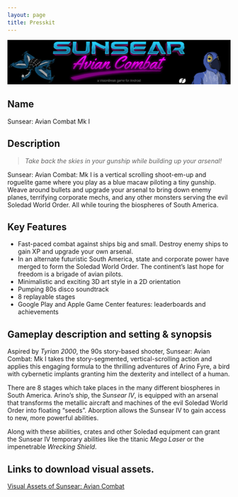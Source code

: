 ```yaml
---
layout: page
title: Presskit
---
```


![A hand extends through the laptop monitor to shake yours](/public/presskit-header.png)

## Name

Sunsear: Avian Combat Mk I

## Description

> _Take back the skies in your gunship while building up your arsenal!_

Sunsear: Avian Combat: Mk I is a vertical scrolling shoot-em-up and roguelite game where you play as a blue macaw piloting a tiny gunship. Weave around bullets and upgrade your arsenal to bring down enemy planes, terrifying corporate mechs, and any other monsters serving the evil Soledad World Order. All while touring the biospheres of South America.

## Key Features

- Fast-paced combat against ships big and small. Destroy enemy ships to gain XP and upgrade your own arsenal.
- In an alternate futuristic South America, state and corporate power have merged to form the Soledad World Order. The continent’s last hope for freedom is a brigade of avian pilots.
- Minimalistic and exciting 3D art style in a 2D orientation
- Pumping 80s disco soundtrack
- 8 replayable stages
- Google Play and Apple Game Center features: leaderboards and achievements

## Gameplay description and setting & synopsis

Aspired by _Tyrian 2000_, the 90s story-based shooter, Sunsear: Avian Combat: Mk I takes the story-segmented, vertical-scrolling action and applies this engaging formula to the thrilling adventures of Arino Fyre, a bird with cybernetic implants granting him the dexterity and intellect of a human.

There are 8 stages which take places in the many different biospheres in South America. Arino’s ship, the _Sunsear IV_, is equipped with an arsenal that transforms the metallic aircraft and machines of the evil Soledad World Order into floating “seeds”. Aborption allows the Sunsear IV to gain access to new, more powerful abilities.

Along with these abilities, crates and other Soledad equipment can grant the Sunsear IV temporary abilities like the titanic _Mega Laser_ or the impenetrable _Wrecking Shield_.

## **Links to download visual assets.**

[Visual Assets of Sunsear: Avian Combat](/press/sunsear_presskit_7_29_2021.zip)
